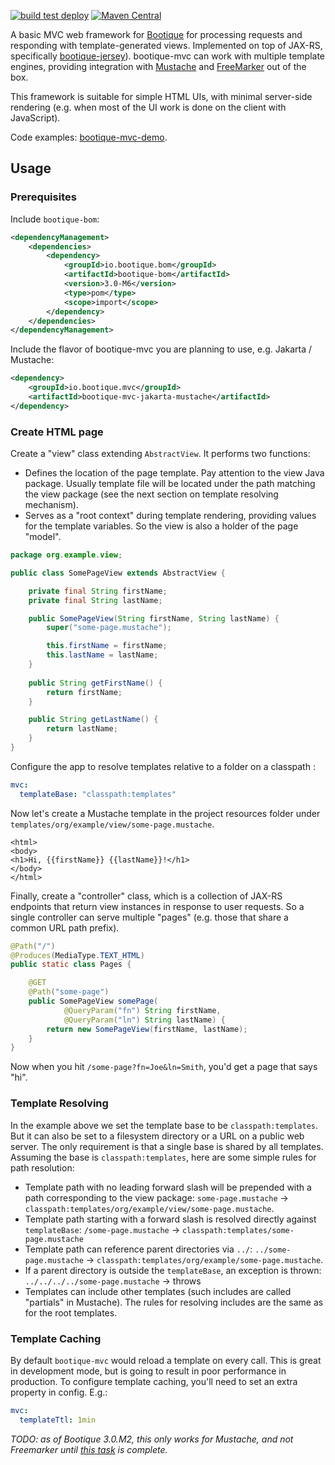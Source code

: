 <!--
  Licensed to ObjectStyle LLC under one
  or more contributor license agreements.  See the NOTICE file
  distributed with this work for additional information
  regarding copyright ownership.  The ObjectStyle LLC licenses
  this file to you under the Apache License, Version 2.0 (the
  "License"); you may not use this file except in compliance
  with the License.  You may obtain a copy of the License at

    http://www.apache.org/licenses/LICENSE-2.0

  Unless required by applicable law or agreed to in writing,
  software distributed under the License is distributed on an
  "AS IS" BASIS, WITHOUT WARRANTIES OR CONDITIONS OF ANY
  KIND, either express or implied.  See the License for the
  specific language governing permissions and limitations
  under the License.
  -->

[![build test deploy](https://github.com/bootique/bootique-mvc/actions/workflows/maven.yml/badge.svg)](https://github.com/bootique/bootique-mvc/actions/workflows/maven.yml)
[![Maven Central](https://img.shields.io/maven-central/v/io.bootique.mvc/bootique-mvc.svg?colorB=brightgreen)](https://search.maven.org/artifact/io.bootique.mvc/bootique-mvc/)

A basic MVC web framework for [Bootique](http://bootique.io) for processing requests and responding with 
template-generated views. Implemented on top of JAX-RS, specifically [bootique-jersey](https://github.com/bootique/bootique-jersey)). 
bootique-mvc can work with multiple template engines, providing integration with [Mustache](https://mustache.github.io/) 
and [FreeMarker](https://freemarker.apache.org) out of the box. 

This framework is suitable for simple HTML UIs, with minimal server-side rendering (e.g. when most of the UI work is 
done on the client with JavaScript). 

Code examples: [bootique-mvc-demo](https://github.com/bootique-examples/bootique-mvc-demo).

## Usage
### Prerequisites
Include ```bootique-bom```:
```xml
<dependencyManagement>
    <dependencies>
        <dependency>
            <groupId>io.bootique.bom</groupId>
            <artifactId>bootique-bom</artifactId>
            <version>3.0-M6</version>
            <type>pom</type>
            <scope>import</scope>
        </dependency>
    </dependencies>
</dependencyManagement>
```

Include the flavor of bootique-mvc you are planning to use, e.g. Jakarta / Mustache:

```xml
<dependency>
	<groupId>io.bootique.mvc</groupId>
	<artifactId>bootique-mvc-jakarta-mustache</artifactId>
</dependency>
```

### Create HTML page

Create a "view" class extending `AbstractView`. It performs two functions:

* Defines the location of the page template. Pay attention to the view Java package. Usually template file will be 
located under the path matching the view package (see the next section on template resolving mechanism).
* Serves as a "root context" during template rendering, providing values for the template variables. So the view is 
also a holder of the page "model". 

```java
package org.example.view;

public class SomePageView extends AbstractView {

    private final String firstName;
    private final String lastName;

    public SomePageView(String firstName, String lastName) {
        super("some-page.mustache");

        this.firstName = firstName;
        this.lastName = lastName;
    }
    
    public String getFirstName() {
        return firstName;
    }

    public String getLastName() {
        return lastName;
    }
}
```

Configure the app to resolve templates relative to a folder on a classpath :

```yaml
mvc:
  templateBase: "classpath:templates"
```

Now let's create a Mustache template in the project resources folder under 
`templates/org/example/view/some-page.mustache`.

```
<html>
<body>
<h1>Hi, {{firstName}} {{lastName}}!</h1>
</body>
</html>
```

Finally, create a "controller" class, which is a collection of JAX-RS endpoints that return view instances in response 
to user requests. So a single controller can serve multiple "pages" (e.g. those that share a common URL path prefix).

```java
@Path("/")
@Produces(MediaType.TEXT_HTML)
public static class Pages {

    @GET
    @Path("some-page")
    public SomePageView somePage(
            @QueryParam("fn") String firstName, 
            @QueryParam("ln") String lastName) {
        return new SomePageView(firstName, lastName);
    }
}
```

Now when you hit `/some-page?fn=Joe&ln=Smith`, you'd get a page that says "hi".

### Template Resolving

In the example above we set the template base to be `classpath:templates`. But it can also be set to a filesystem 
directory or a URL on a public web server. The only requirement is that a single base is shared by all templates.
Assuming the base is `classpath:templates`, here are some simple rules for path resolution:

* Template path with no leading forward slash will be prepended with a path corresponding to the view package:
`some-page.mustache` -> `classpath:templates/org/example/view/some-page.mustache`. 
* Template path starting with a forward slash is resolved directly against `templateBase`:
`/some-page.mustache` -> `classpath:templates/some-page.mustache`
* Template path can reference parent directories via `../`:  `../some-page.mustache` -> 
`classpath:templates/org/example/some-page.mustache`. 
* If a parent directory is outside the `templateBase`, an exception is thrown: `../../../../some-page.mustache` -> throws
* Templates can include other templates (such includes are called "partials" in Mustache). The rules for resolving 
includes are the same as for the root templates.

### Template Caching

By default `bootique-mvc` would reload a template on every call. This is great in development mode, but is 
going to result in poor performance in production. To configure template caching, you'll need to set an extra
property in config. E.g.:

```yaml
mvc:
  templateTtl: 1min
```

_TODO: as of Bootique 3.0.M2, this only works for Mustache, and not Freemarker until [this task](https://github.com/bootique/bootique-mvc/issues/27) is complete._